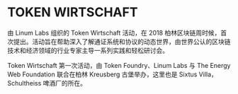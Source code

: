 # 

# TOKEN WIRTSCHAFT

由 Linum Labs 组织的 Token Wirtschaft 活动，在 2018 柏林区块链周时候，首次提出。活动旨在帮助深入了解通证系统和协议的动态世界，由世界公认的区块链技术和经济领域的行业专家主导一系列实践和轻松研讨会。

Token Wirtschaft 第一次活动，由 Token Foundry、Linum Labs 与 The Energy Web Foundation 联合在柏林 Kreusberg 古堡举办，这里也是 Sixtus Villa，Schultheiss 啤酒厂的所在。

